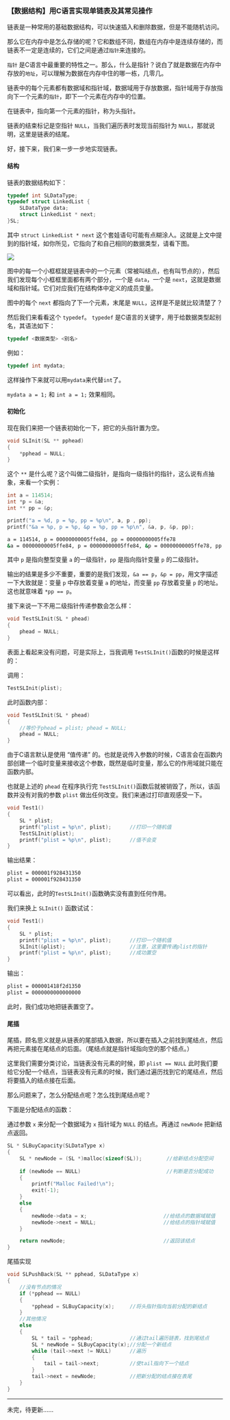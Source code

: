 ### 【数据结构】用C语言实现单链表及其常见操作

链表是一种常用的基础数据结构，可以快速插入和删除数据，但是不能随机访问。

那么它在内存中是怎么存储的呢？它和数组不同，数组在内存中是连续存储的，而链表不一定是连续的，它们之间是通过`指针`来连接的。

`指针` 是C语言中最重要的特性之一。那么，什么是指针？说白了就是数据在内存中存放的`地址`，可以理解为数据在内存中住的哪一栋，几零几。

链表中的每个元素都有数据域和指针域，数据域用于存放数据，指针域用于存放指向下一个元素的`指针`，即下一个元素在内存中的位置。

在链表中，指向第一个元素的指针，称为头指针。

链表的结束标记是空指针 `NULL`，当我们遍历表时发现当前指针为 `NULL`，那就说明，这里是链表的结尾。

好，接下来，我们来一步一步地实现链表。

#### 结构

链表的数据结构如下：

```c
typedef int SLDataType;
typedef struct LinkedList {
    SLDataType data;
    struct LinkedList * next;
}SL;
```

其中 `struct LinkedList * next` 这个套娃语句可能有点糊涂人。这就是上文中提到的指针域，如你所见，它指向了和自己相同的数据类型，请看下图。

![](https://img2023.cnblogs.com/blog/2716741/202403/2716741-20240330214633954-2053775833.png)

图中的每一个小框框就是链表中的一个元素（常被叫结点，也有叫节点的），然后我们发现每个小框框里面都有两个部分，一个是 `data`，一个是 `next`，这就是数据域和指针域。它们对应我们在结构体中定义的成员变量。

图中的每个 `next` 都指向了下一个元素，末尾是 `NULL`，这样是不是就比较清楚了？

然后我们来看看这个 `typedef`。 `typedef` 是C语言的关键字，用于给数据类型起别名，其语法如下：

```c
typedef <数据类型> <别名>
```

例如：

```c
typedef int mydata;
```

这样操作下来就可以用`mydata`来代替`int`了。

`mydata a = 1;` 和 `int a = 1;` 效果相同。

#### 初始化

现在我们来把一个链表初始化一下，把它的头指针置为空。

```c
void SLInit(SL ** pphead)
{
    *pphead = NULL;
}
```

这个 `**` 是什么呢？这个叫做二级指针，是指向一级指针的指针，这么说有点抽象，来看一个实例：

```c
int a = 114514;
int *p = &a;
int ** pp = &p;

printf("a = %d, p = %p, pp = %p\n", a, p , pp);
printf("&a = %p, p = %p, &p = %p, pp = %p\n", &a, p, &p, pp);
```

``` bash
a = 114514, p = 00000000005ffe84, pp = 00000000005ffe78
&a = 00000000005ffe84, p = 00000000005ffe84, &p = 00000000005ffe78, pp = 00000000005ffe78
```

其中 `p` 是指向整型变量 `a` 的一级指针，`pp` 是指向指针变量 `p` 的二级指针。

输出的结果是多少不重要，重要的是我们发现，`&a == p`，`&p = pp`，用文字描述一下大致就是：变量 `p` 中存放着变量 `a` 的地址，而变量 `pp` 存放着变量 `p` 的地址。这也就意味着 `*pp == p`。

接下来说一下不用二级指针传递参数会怎么样：

```c
void TestSLInit(SL * phead)
{
    phead = NULL;
}
```

表面上看起来没有问题，可是实际上，当我调用 `TestSLInit()`函数的时候是这样的：

调用：
```c
TestSLInit(plist);
```

此时函数内部：
```c
void TestSLInit(SL * phead)
{
    //等价于phead = plist; phead = NULL;
    phead = NULL;
}
```

由于C语言默认是使用 “值传递” 的。也就是说传入参数的时候，C语言会在函数内部创建一个临时变量来接收这个参数，既然是临时变量，那么它的作用域就只能在函数内部。

也就是上述的 `phead` 在程序执行完 `TestSLInit()`函数后就被销毁了，所以，该函数并没有对我的参数 `plist` 做出任何改变。我们来通过打印直观感受一下。

```c
void Test1()
{
    SL * plist;
    printf("plist = %p\n", plist);      //打印一个随机值
    TestSLInit(plist);
    printf("plist = %p\n", plist);      //值不会变
}
```
输出结果：
```bash
plist = 000001f928431350
plist = 000001f928431350
```

可以看出，此时的`TestSLInit()`函数确实没有直到任何作用。

我们来换上 `SLInit()` 函数试试：

```c
void Test1()
{
    SL * plist;
    printf("plist = %p\n", plist);      //打印一个随机值
    SLInit(&plist);                     //注意，这里要传递plist的指针
    printf("plist = %p\n", plist);      //成功置空
}
```

输出：

```bash
plist = 000001418f2d1350
plist = 0000000000000000
```

此时，我们成功地把链表置空了。

#### 尾插

尾插，顾名思义就是从链表的尾部插入数据，所以要在插入之前找到尾结点，然后再把元素接在尾结点的后面。（尾结点就是指针域指向空的那个结点。）

这里我们需要分类讨论，当链表没有元素的时候，即 `plist == NULL` 此时我们要给它分配一个结点，当链表没有元素的时候，我们通过遍历找到它的尾结点，然后将要插入的结点接在后面。

那么问题来了，怎么分配结点呢？怎么找到尾结点呢？

下面是分配结点的函数：

通过参数 `x` 来分配一个数据域为 `x` 指针域为 `NULL` 的结点。再通过 `newNode` 把新结点返回。

```c
SL * SLBuyCapacity(SLDataType x)
{
    SL * newNode = (SL *)malloc(sizeof(SL));        //给新结点分配空间
    
    if (newNode == NULL)                            //判断是否分配成功
    {
        printf("Malloc Failed!\n");
        exit(-1);
    }
    else
    {
        newNode->data = x;                         //给结点的数据域赋值
        newNode->next = NULL;                      //给结点的指针域赋值
    }

    return newNode;                                //返回该结点
}
```

尾插实现

```c
void SLPushBack(SL ** pphead, SLDataType x)
{
    //没有节点的情况
    if (*pphead == NULL)
    {
        *pphead = SLBuyCapacity(x);     //将头指针指向当前分配的新结点
    }
    //其他情况
    else
    {
        SL * tail = *pphead;            //通过tail遍历链表，找到尾结点
        SL * newNode = SLBuyCapacity(x);//分配一个新结点
        while (tail->next != NULL)      //遍历
        {
            tail = tail->next;          //使tail指向下一个结点
        }
        tail->next = newNode;           //把新分配的结点接在表尾
    }
}
```

---

未完，待更新……